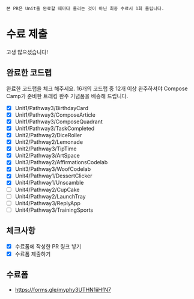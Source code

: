 ```
본 PR은 Unit을 완료할 때마다 올리는 것이 아닌 최종 수료시 1회 올립니다.
```
# 수료 제출
고생 많으셨습니다!

## 완료한 코드랩
완료한 코드랩을 체크 해주세요. 16개의 코드랩 중 12개 이상 완주하셔야 Compose Camp가 준비한 트래킹 완주 기념품을 배송해 드립니다.

- [x] Unit1/Pathway3/BirthdayCard
- [x] Unit1/Pathway3/ComposeArticle
- [x] Unit1/Pathway3/ComposeQuadrant
- [x] Unit1/Pathway3/TaskCompleted
- [x] Unit2/Pathway2/DiceRoller
- [x] Unit2/Pathway2/Lemonade
- [x] Unit2/Pathway3/TipTime
- [x] Unit2/Pathway3/ArtSpace
- [x] Unit3/Pathway2/AffirmationsCodelab
- [x] Unit3/Pathway3/WoofCodelab
- [x] Unit4/Pathway1/DessertClicker
- [x] Unit4/Pathway1/Unscamble
- [ ] Unit4/Pathway2/CupCake
- [ ] Unit4/Pathway2/LaunchTray
- [ ] Unit4/Pathway3/ReplyApp
- [ ] Unit4/Pathway3/TrainingSports

## 체크사항
- [x] 수료폼에 작성한 PR 링크 넣기
- [x] 수료폼 제출하기 

## 수료폼
- https://forms.gle/myphy3UTHN1iiHfN7
